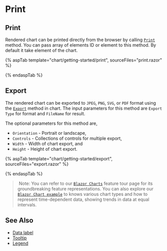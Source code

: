 # Print

## Print

Rendered chart can be printed directly from the browser by calling [`Print`](https://help.syncfusion.com/cr/blazor/Syncfusion.Blazor.Charts.SfChart.html#Syncfusion_Blazor_Charts_SfChart_Print) method.
You can pass array of elements ID or element to this method. By default it take element of the chart.

{% aspTab template="chart/getting-started/print", sourceFiles="print.razor" %}

{% endaspTab %}

## Export

The rendered chart can be exported to `JPEG`, `PNG`, `SVG`, or `PDF` format using the [`Export`](https://help.syncfusion.com/cr/blazor/Syncfusion.Blazor.Charts.SfChart.html#Syncfusion_Blazor_Charts_SfChart_Export_Syncfusion_Blazor_Charts_ExportType_System_String_System_Nullable_Syncfusion_PdfExport_PdfPageOrientation__System_Boolean_) method in chart. The input parameters for this method are `Export Type` for format and `FileName` for result.

The optional parameters for this method are,
* `Orientation` - Portrait or landscape,
* `Controls` - Collections of controls for multiple export,
* `Width` - Width of chart export, and
* `Height` - Height of chart export.

{% aspTab template="chart/getting-started/export", sourceFiles="export.razor" %}

{% endaspTab %}

> Note: You can refer to our [`Blazor Charts`](https://www.syncfusion.com/blazor-components/blazor-charts) feature tour page for its groundbreaking feature representations. You can also explore our [`Blazor Chart example`](https://blazor.syncfusion.com/demos/chart/line?theme=bootstrap4) to knows various chart types and how to represent time-dependent data, showing trends in data at equal intervals.

## See Also

* [Data label](./data-labels)
* [Tooltip](./tool-tip)
* [Legend](./legend)